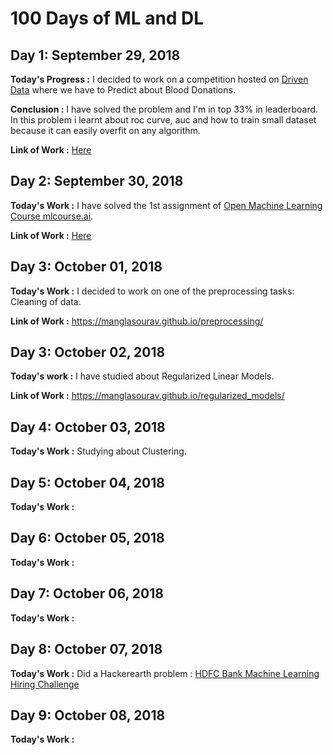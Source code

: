 # 100 Days of ML and DL

## Day 1: September 29, 2018

**Today's Progress :** I decided to work on a competition hosted on [Driven Data](https://www.drivendata.org/) where we have to Predict about Blood Donations.   

**Conclusion :** I have solved the problem and I'm in top 33% in leaderboard. In this problem i learnt about roc curve, auc and how to train small dataset because it can easily overfit on any algorithm.

**Link of Work :** [Here](https://github.com/ManglaSourav/Machine-Learning-Codes/blob/master/PredictBloodDonation.ipynb)

## Day 2: September 30, 2018

**Today's Work :** I have solved the 1st assignment of [Open Machine Learning Course mlcourse.ai](https://mlcourse.ai/).

**Link of Work :** [Here](https://github.com/ManglaSourav/Open-Machine-Learning-Course/blob/master/1st_Assignment.ipynb)

## Day 3: October 01, 2018

**Today's Work :** I decided to work on one of the preprocessing tasks: Cleaning of data.  

**Link of Work :** https://manglasourav.github.io/preprocessing/

## Day 3: October 02, 2018

**Today's work :** I have studied about Regularized Linear Models.  

**Link of Work :** https://manglasourav.github.io/regularized_models/

## Day 4: October 03, 2018

**Today's Work :** Studying about Clustering.

## Day 5: October 04, 2018

**Today's Work :** 

## Day 6: October 05, 2018

**Today's Work :** 

## Day 7: October 06, 2018

**Today's Work :** 

## Day 8: October 07, 2018

**Today's Work :** Did a Hackerearth problem : [HDFC Bank Machine Learning Hiring Challenge](https://www.hackerearth.com/challenge/hiring/hdfc-bank-ml-hiring-challenge/)

## Day 9: October 08, 2018

**Today's Work :** 
